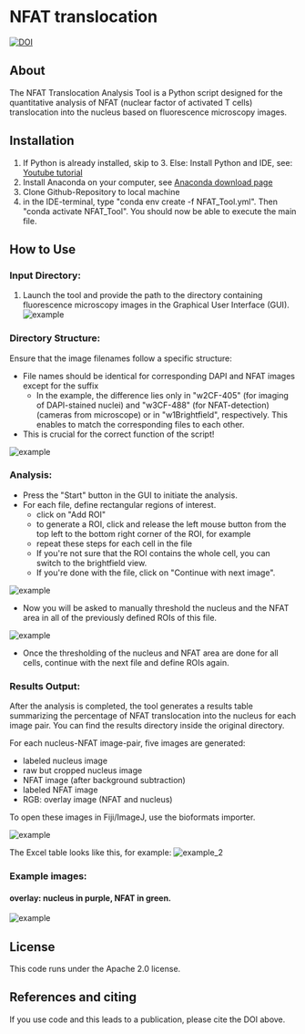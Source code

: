 # NFAT translocation
[![DOI](https://zenodo.org/badge/734651356.svg)](https://zenodo.org/doi/10.5281/zenodo.10511337)

## About 
The NFAT Translocation Analysis Tool is a Python script designed for the quantitative analysis of NFAT (nuclear factor of activated T cells) translocation into the nucleus based on fluorescence microscopy images.


## Installation
1. If Python is already installed, skip to 3. Else: Install Python and IDE, see: [Youtube tutorial](https://www.youtube.com/watch?v=XQMUWhQusjo&t=1s) 
2. Install Anaconda on your computer, see [Anaconda download page](https://www.anaconda.com/download)
3. Clone Github-Repository to local machine
4. in the IDE-terminal, type "conda env create -f NFAT_Tool.yml". Then "conda activate NFAT_Tool". You should now be able to execute the main file. 

## How to Use
### Input Directory:
1. Launch the tool and provide the path to the directory containing fluorescence microscopy images in the Graphical User Interface (GUI).
![example](images/gui_image.png)

### Directory Structure:
Ensure that the image filenames follow a specific structure:
- File names should be identical for corresponding DAPI and NFAT images except for the suffix
  - In the example, the difference lies only in "w2CF-405" (for imaging of DAPI-stained nuclei) and "w3CF-488" (for NFAT-detection) (cameras from microscope) or in "w1Brightfield", respectively. This enables to match the corresponding files to each other.
- This is crucial for the correct function of the script! 

![example](images/directory_structure.png)

### Analysis:
- Press the "Start" button in the GUI to initiate the analysis.
- For each file, define rectangular regions of interest. 
  - click on "Add ROI"
  - to generate a ROI, click and release the left mouse button from the top left to the bottom right corner of the ROI, for example
  - repeat these steps for each cell in the file
  - If you're not sure that the ROI contains the whole cell, you can switch to the brightfield view.
  - If you're done with the file, click on "Continue with next image".

![example](images/cell_selection_new.png)

- Now you will be asked to manually threshold the nucleus and the NFAT area in all of the previously defined ROIs of this file.

![example](images/nucleus_thresholding.png)

- Once the thresholding of the nucleus and NFAT area are done for all cells, continue with the next file and define ROIs again. 

### Results Output:
After the analysis is completed, the tool generates a results table summarizing the percentage of NFAT translocation into the nucleus for each image pair.
You can find the results directory inside the original directory.

For each nucleus-NFAT image-pair, five images are generated: 
- labeled nucleus image
- raw but cropped nucleus image
- NFAT image (after background subtraction)
- labeled NFAT image
- RGB: overlay image (NFAT and nucleus)

To open these images in Fiji/ImageJ, use the bioformats importer. 

![example](images/results_structure.png)


The Excel table looks like this, for example: 
![example_2](images/results_example_2.png)

### Example images:
#### overlay: nucleus in purple, NFAT in green.
![example](images/230511_JMP_NFAT_basal_5_w2CF-405.tif_cell0_overlay_image.png)


## License
This code runs under the Apache 2.0 license.

## References and citing 
If you use code and this leads to a publication, please cite the DOI above.